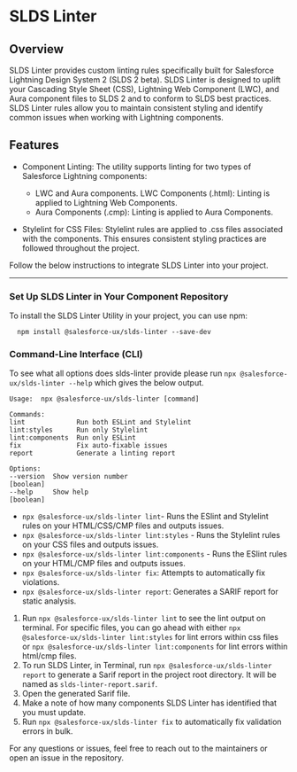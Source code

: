 # SLDS Linter

## Overview

SLDS Linter provides custom linting rules specifically built for Salesforce Lightning Design System 2 (SLDS 2 beta). SLDS Linter is designed to uplift your Cascading Style Sheet (CSS), Lightning Web Component (LWC), and Aura component files to SLDS 2 and to conform to SLDS best practices. SLDS Linter rules allow you to maintain consistent styling and identify common issues when working with Lightning components. 

## Features

* Component Linting:
  The utility supports linting for two types of Salesforce Lightning components:

  * LWC and Aura components.
    LWC Components (.html): Linting is applied to Lightning Web Components.
  * Aura Components (.cmp): Linting is applied to Aura Components.

- Stylelint for CSS Files:
  Stylelint rules are applied to .css files associated with the components. This ensures consistent styling practices are followed throughout the project.

Follow the below instructions to integrate SLDS Linter into your project.

---

### Set Up SLDS Linter in Your Component Repository

To install the SLDS Linter Utility in your project, you can use npm:

  ```
    npm install @salesforce-ux/slds-linter --save-dev
  ```

### Command-Line Interface (CLI)

To see what all options does slds-linter provide please run `npx @salesforce-ux/slds-linter --help` which gives the below output.

  ```
Usage:  npx @salesforce-ux/slds-linter [command]

Commands:
  lint             Run both ESLint and Stylelint
  lint:styles      Run only Stylelint
  lint:components  Run only ESLint
  fix              Fix auto-fixable issues
  report           Generate a linting report

Options:
  --version  Show version number                                       [boolean]
  --help     Show help                                                 [boolean]
  ```

-	`npx @salesforce-ux/slds-linter lint`-  Runs the ESlint and Stylelint rules on your HTML/CSS/CMP files and outputs issues.
-	`npx @salesforce-ux/slds-linter lint:styles` - Runs the Stylelint rules on your CSS files and outputs issues.
-	`npx @salesforce-ux/slds-linter lint:components` -  Runs the ESlint rules on your HTML/CMP files and outputs issues.
-	`npx @salesforce-ux/slds-linter fix`: Attempts to automatically fix violations.
-	`npx @salesforce-ux/slds-linter report`: Generates a SARIF report for static analysis.


1. Run `npx @salesforce-ux/slds-linter lint` to see the lint output on terminal. For specific files, you can go ahead with either `npx @salesforce-ux/slds-linter lint:styles` for lint errors within css files or `npx @salesforce-ux/slds-linter lint:components` for lint errors within html/cmp files.
2. To run SLDS Linter, in Terminal, run `npx @salesforce-ux/slds-linter report` to generate a Sarif report in the project root directory. It will be named as `slds-linter-report.sarif`.
3. Open the generated Sarif file.
4. Make a note of how many components SLDS Linter has identified that you must update.
5. Run `npx @salesforce-ux/slds-linter fix` to automatically fix validation errors in bulk.

For any questions or issues, feel free to reach out to the maintainers or open an issue in the repository.